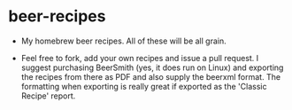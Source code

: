 beer-recipes
============

* My homebrew beer recipes. All of these will be all grain.

* Feel free to fork, add your own recipes and issue a pull request.  I suggest purchasing BeerSmith (yes, it does run on Linux) and exporting the recipes from there as PDF and also supply the beerxml format.  The formatting when exporting is really great if exported as the 'Classic Recipe' report.
